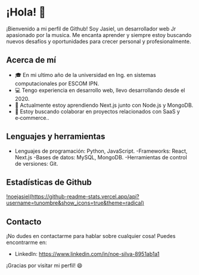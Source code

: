 

# ¡Hola! 👋 

¡Bienvenido a mi perfil de Github! Soy Jasiel, un desarrollador web Jr apasionado por la musica. Me encanta aprender y siempre estoy buscando nuevos desafíos y oportunidades para crecer personal y profesionalmente.

## Acerca de mí

- 🎓 En mi ultimo año de la universidad en Ing. en sistemas computacionales por ESCOM IPN.
- 💻 Tengo experiencia en desarrollo web, llevo desarrollando desde el 2020.
- 🌱 Actualmente estoy aprendiendo Next.js junto con Node.js y MongoDB.
- 🤝 Estoy buscando colaborar en proyectos relacionados con SaaS y e‑commerce..

## Lenguajes y herramientas

- Lenguajes de programación: Python, JavaScript.
-Frameworks:  React, Next.js 
-Bases de datos: MySQL, MongoDB.
-Herramientas de control de versiones: Git.

## Estadísticas de Github

[!noejasiel(https://github-readme-stats.vercel.app/api?username=tunombre&show_icons=true&theme=radical)](https://github.com/tunombre)

## Contacto

¡No dudes en contactarme para hablar sobre cualquier cosa! Puedes encontrarme en:
- LinkedIn: https://www.linkedin.com/in/noe-silva-8951ab1a1

¡Gracias por visitar mi perfil! 😄
